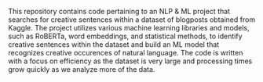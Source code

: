 This repository contains code pertaining to an NLP & ML project that searches for creative sentences within a dataset of blogposts obtained from Kaggle. 
The project utilizes various machine learning libraries and models, such as RoBERTa, word embeddings, and statistical methods, 
to identify creative sentences within the dataset and build an ML model that recognizes creative occurences of natural language.
The code is written with a focus on efficiency as the dataset is very large and processing times grow quickly as we analyze more of the data.
